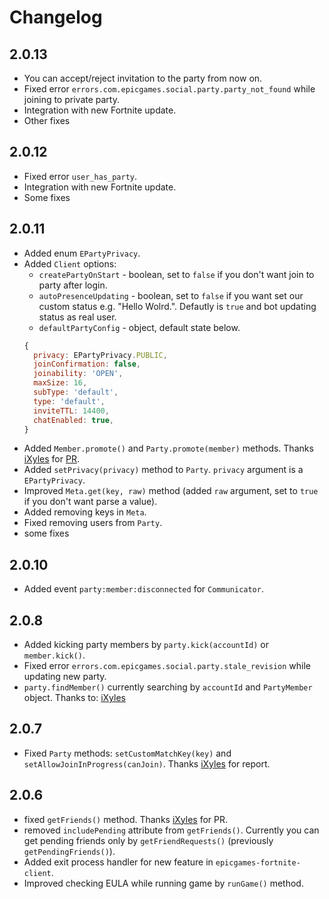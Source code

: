 # Changelog

## 2.0.13
- You can accept/reject invitation to the party from now on.
- Fixed error `errors.com.epicgames.social.party.party_not_found` while joining to private party.
- Integration with new Fortnite update.
- Other fixes

## 2.0.12
- Fixed error `user_has_party`.
- Integration with new Fortnite update.
- Some fixes

## 2.0.11
- Added enum `EPartyPrivacy`.
- Added `Client` options:
  - `createPartyOnStart` - boolean, set to `false` if you don't want join to party after login.
  - `autoPresenceUpdating` - boolean, set to `false` if you want set our custom status e.g. "Hello Wolrd.". Defautly is `true` and bot updating status as real user.
  - `defaultPartyConfig` - object, default state below.
  ```javascript
  {
    privacy: EPartyPrivacy.PUBLIC,
    joinConfirmation: false,
    joinability: 'OPEN',
    maxSize: 16,
    subType: 'default',
    type: 'default',
    inviteTTL: 14400,
    chatEnabled: true,
  }
  ```
- Added `Member.promote()` and `Party.promote(member)` methods. Thanks [iXyles](https://github.com/iXyles) for [PR](https://github.com/SzymonLisowiec/node-epicgames-client/pull/41).
- Added `setPrivacy(privacy)` method to `Party`. `privacy` argument is a `EPartyPrivacy`.
- Improved `Meta.get(key, raw)` method (added `raw` argument, set to `true` if you don't want parse a value).
- Added removing keys in `Meta`.
- Fixed removing users from `Party`.
- some fixes


## 2.0.10
- Added event `party:member:disconnected` for `Communicator`.

## 2.0.8
- Added kicking party members by `party.kick(accountId)` or `member.kick()`.
- Fixed error `errors.com.epicgames.social.party.stale_revision` while updating new party.
- `party.findMember()` currently searching by `accountId` and `PartyMember` object.
Thanks to: [iXyles](https://github.com/iXyles) 

## 2.0.7
- Fixed `Party` methods: `setCustomMatchKey(key)` and `setAllowJoinInProgress(canJoin)`. Thanks [iXyles](https://github.com/iXyles) for report.

## 2.0.6
- fixed `getFriends()` method. Thanks [iXyles](https://github.com/iXyles) for PR.
- removed `includePending` attribute from `getFriends()`. Currently you can get pending friends only by `getFriendRequests()` (previously `getPendingFriends()`).
- Added exit process handler for new feature in `epicgames-fortnite-client`.
- Improved checking EULA while running game by `runGame()` method.